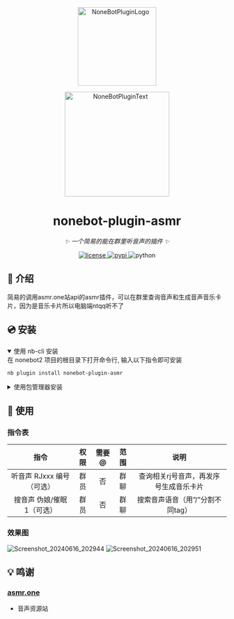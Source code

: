 <div align="center">
  <a href="https://v2.nonebot.dev/store"><img src="https://github.com/A-kirami/nonebot-plugin-template/blob/resources/nbp_logo.png" width="180" height="180" alt="NoneBotPluginLogo"></a>
  <br>
  <p><img src="https://github.com/A-kirami/nonebot-plugin-template/blob/resources/NoneBotPlugin.svg" width="240" alt="NoneBotPluginText"></p>
</div>

<div align="center">

# nonebot-plugin-asmr

_✨ 一个简易的能在群里听音声的插件 ✨_


<a href="./LICENSE">
    <img src="https://img.shields.io/github/license/CCYellowStar2/nonebot-plugin-asmr.svg" alt="license">
</a>
<a href="https://pypi.python.org/pypi/nonebot-plugin-asmr">
    <img src="https://img.shields.io/pypi/v/nonebot-plugin-asmr.svg" alt="pypi">
</a>
<img src="https://img.shields.io/badge/python-3.9+-blue.svg" alt="python">

</div>

## 📖 介绍

简易的调用asmr.one站api的asmr插件，可以在群里查询音声和生成音声音乐卡片，因为是音乐卡片所以电脑端ntqq听不了

## 💿 安装

<details open>
<summary>使用 nb-cli 安装</summary>
在 nonebot2 项目的根目录下打开命令行, 输入以下指令即可安装

    nb plugin install nonebot-plugin-asmr

</details>

<details>
<summary>使用包管理器安装</summary>
在 nonebot2 项目的插件目录下, 打开命令行, 根据你使用的包管理器, 输入相应的安装命令

<details>
<summary>pip</summary>

    pip install nonebot-plugin-asmr
</details>
<details>
<summary>pdm</summary>

    pdm add nonebot-plugin-asmr
</details>
<details>
<summary>poetry</summary>

    poetry add nonebot-plugin-asmr
</details>
<details>
<summary>conda</summary>

    conda install nonebot-plugin-asmr
</details>

打开 nonebot2 项目根目录下的 `pyproject.toml` 文件, 在 `[tool.nonebot]` 部分追加写入

    plugins = ["nonebot_plugin_asmr"]

</details>

## 🎉 使用
### 指令表
| 指令 | 权限 | 需要@ | 范围 | 说明 |
|:-----:|:----:|:----:|:----:|:----:|
|听音声 RJxxx 编号（可选） | 群员 | 否 | 群聊 | 查询相关rj号音声，再发序号生成音乐卡片 |
|搜音声 伪娘/催眠 1（可选） | 群员 | 否 | 群聊 | 搜索音声语音（用”/”分割不同tag）|
### 效果图
![Screenshot_20240616_202944](https://github.com/CCYellowStar2/nonebot_plugin_asmr/assets/149048350/ea5693c0-8799-4546-ad2b-46bcd383ce9a)
![Screenshot_20240616_202951](https://github.com/CCYellowStar2/nonebot_plugin_asmr/assets/149048350/707107a7-67d3-4f5c-9cff-7672bf537104)

## 💡 鸣谢

### [asmr.one](https://asmr.one/)
- 音声资源站

